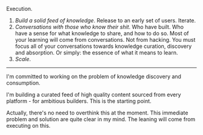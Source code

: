 
Execution.

1. *Build a solid feed of knowledge*. Release to an early set of users. Iterate.
2. *Conversations with those who know their shit*.  Who have built. Who have a sense for what knowledge to share, and how to do so. Most of your learning will come from conversations. Not from hacking. You must focus all of your conversations towards knowledge curation, discovery and absorption. Or simply: the essence of what it means to learn.
3. *Scale*.

---

I'm committed to working on the problem of knowledge discovery and consumption.

I'm building a curated feed of high quality content sourced from every platform - for ambitious builders. This is the starting point.

Actually, there's no need to overthink this at the moment. This immediate problem and solution are quite clear in my mind. The leaning will come from executing on this.






